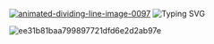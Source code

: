 
<a href="https://www.animatedimages.org/cat-dividing-lines-134.htm"><img src="https://www.animatedimages.org/data/media/134/animated-dividing-line-image-0097.gif" border="0" alt="animated-dividing-line-image-0097" /></a>
![Typing SVG](https://readme-typing-svg.herokuapp.com/?color=FF0000&size=25&center=true&vCenter=true&width=1000&lines=HELLO,+MY+NAME+is+Bruci;I+study+analysis+and+systems+development;Be+Welcome!+:%29)

![ee31b81baa799897721dfd6e2d2ab97e](https://github.com/user-attachments/assets/7788b852-bb36-4bfd-a016-f284d6dca03b)









